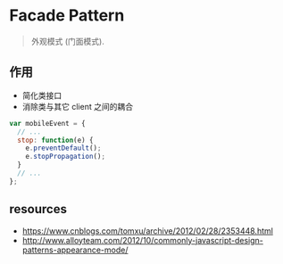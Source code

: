 # Facade Pattern
> 外观模式 (门面模式).

## 作用
- 简化类接口
- 消除类与其它 client 之间的耦合

```js
var mobileEvent = {
  // ...
  stop: function(e) {
    e.preventDefault();
    e.stopPropagation();
  }
  // ...
};
```

## resources
- https://www.cnblogs.com/tomxu/archive/2012/02/28/2353448.html
- http://www.alloyteam.com/2012/10/commonly-javascript-design-patterns-appearance-mode/
